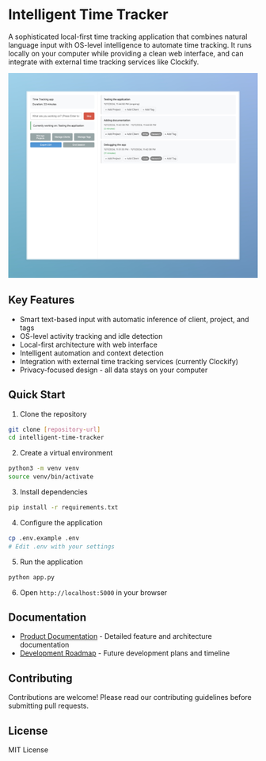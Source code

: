 # Intelligent Time Tracker

A sophisticated local-first time tracking application that combines natural language input with OS-level intelligence to automate time tracking. It runs locally on your computer while providing a clean web interface, and can integrate with external time tracking services like Clockify.

![Time Tracker Interface](docs/screenshots/Time%20Tracker.jpeg)

## Key Features

- Smart text-based input with automatic inference of client, project, and tags
- OS-level activity tracking and idle detection
- Local-first architecture with web interface
- Intelligent automation and context detection
- Integration with external time tracking services (currently Clockify)
- Privacy-focused design - all data stays on your computer

## Quick Start

1. Clone the repository
```bash
git clone [repository-url]
cd intelligent-time-tracker
```

2. Create a virtual environment
```bash
python3 -m venv venv
source venv/bin/activate
```

3. Install dependencies
```bash
pip install -r requirements.txt
```

4. Configure the application
```bash
cp .env.example .env
# Edit .env with your settings
```

5. Run the application
```bash
python app.py
```

6. Open `http://localhost:5000` in your browser

## Documentation

- [Product Documentation](docs/PRODUCT.md) - Detailed feature and architecture documentation
- [Development Roadmap](docs/ROADMAP.md) - Future development plans and timeline

## Contributing

Contributions are welcome! Please read our contributing guidelines before submitting pull requests.

## License

MIT License

